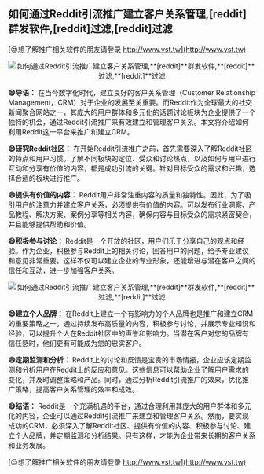 ## **如何通过Reddit引流推广建立客户关系管理,**[reddit]**群发软件,**[reddit]**过滤,**[reddit]**过滤**

[😍想了解推广相关软件的朋友请登录 http://www.vst.tw](http://www.vst.tw)

 <center><img src="https://vst.tw/MP4/tuiguang/png/3.png" alt="如何通过Reddit引流推广建立客户关系管理,**[reddit]**群发软件,**[reddit]**过滤,**[reddit]**过滤"></center>

**😄导语：**
在当今数字化时代，建立良好的客户关系管理（Customer Relationship Management，CRM）对于企业的发展至关重要。而Reddit作为全球最大的社交新闻聚合网站之一，其庞大的用户群体和多元化的话题讨论板块为企业提供了一个独特的机会，通过Reddit引流推广来有效建立和管理客户关系。本文将介绍如何利用Reddit这一平台来推广和建立CRM。

**😄研究Reddit社区：**
在开始Reddit引流推广之前，首先需要深入了解Reddit社区的特点和用户习惯。了解不同板块的定位、受众和讨论热点，以及如何与用户进行互动和分享有价值的内容，都是成功引流的关键。针对目标受众的需求和兴趣，选择合适的板块进行推广。

**😄提供有价值的内容：**
Reddit用户非常注重内容的质量和独特性。因此，为了吸引用户的注意力并建立客户关系，必须提供有价值的内容。可以发布行业洞察、产品教程、解决方案、案例分享等相关内容，确保内容与目标受众的需求紧密契合，并且能够提供帮助和价值。

**😄积极参与讨论：**
Reddit是一个开放的社区，用户们乐于分享自己的观点和经验。作为企业，积极参与Reddit上的相关讨论，回答用户的问题，给予专业建议和意见非常重要。这样不仅可以建立企业的专业形象，还能增进与潜在客户之间的信任和互动，进一步加强客户关系。

 <center><img src="https://vst.tw/MP4/tuiguang/png/0.png" alt="如何通过Reddit引流推广建立客户关系管理,**[reddit]**群发软件,**[reddit]**过滤,**[reddit]**过滤"></center>

**😄建立个人品牌：**
在Reddit上建立一个有影响力的个人品牌也是推广和建立CRM的重要策略之一。通过持续发布高质量的内容，积极参与讨论，并展示专业知识和经验，可以提升个人在Reddit社区中的声誉和影响力。当潜在客户对您的品牌有信任感时，他们更有可能成为您的忠实客户。

**😄定期监测和分析：**
Reddit上的讨论和反馈是宝贵的市场情报，企业应该定期监测和分析用户在Reddit上的反应和意见。这些信息可以帮助企业了解用户需求的变化，并及时调整策略和产品。同时，通过分析Reddit引流推广的效果，优化推广策略，提高客户关系管理的效率和成效。

**😄结语：**
Reddit是一个充满机遇的平台，通过合理利用其庞大的用户群体和多元化的内容，企业可以通过Reddit引流推广来建立和管理客户关系。然而，要实现成功的CRM，必须深入了解Reddit社区、提供有价值的内容、积极参与讨论、建立个人品牌，并定期监测和分析结果。只有这样，才能为企业带来长期的客户关系和业务发展。

[😍想了解推广相关软件的朋友请登录 http://www.vst.tw](http://www.vst.tw)



